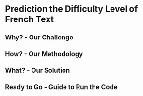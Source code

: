 # Prediction the Difficulty Level of French Text

## Why? - Our Challenge


## How? - Our Methodology


## What? - Our Solution


## Ready to Go - Guide to Run the Code
